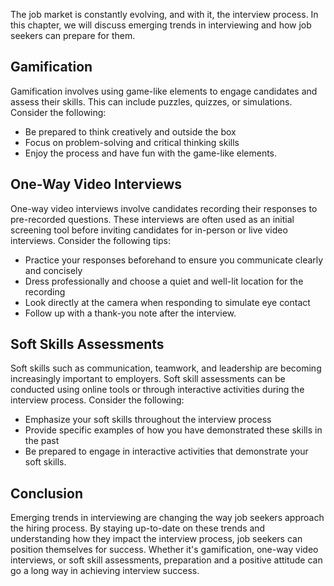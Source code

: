 
The job market is constantly evolving, and with it, the interview process. In this chapter, we will discuss emerging trends in interviewing and how job seekers can prepare for them.

Gamification
------------

Gamification involves using game-like elements to engage candidates and assess their skills. This can include puzzles, quizzes, or simulations. Consider the following:

* Be prepared to think creatively and outside the box
* Focus on problem-solving and critical thinking skills
* Enjoy the process and have fun with the game-like elements.

One-Way Video Interviews
------------------------

One-way video interviews involve candidates recording their responses to pre-recorded questions. These interviews are often used as an initial screening tool before inviting candidates for in-person or live video interviews. Consider the following tips:

* Practice your responses beforehand to ensure you communicate clearly and concisely
* Dress professionally and choose a quiet and well-lit location for the recording
* Look directly at the camera when responding to simulate eye contact
* Follow up with a thank-you note after the interview.

Soft Skills Assessments
-----------------------

Soft skills such as communication, teamwork, and leadership are becoming increasingly important to employers. Soft skill assessments can be conducted using online tools or through interactive activities during the interview process. Consider the following:

* Emphasize your soft skills throughout the interview process
* Provide specific examples of how you have demonstrated these skills in the past
* Be prepared to engage in interactive activities that demonstrate your soft skills.

Conclusion
----------

Emerging trends in interviewing are changing the way job seekers approach the hiring process. By staying up-to-date on these trends and understanding how they impact the interview process, job seekers can position themselves for success. Whether it's gamification, one-way video interviews, or soft skill assessments, preparation and a positive attitude can go a long way in achieving interview success.
